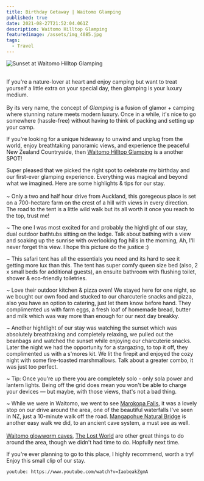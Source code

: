 ```yaml
---
title: Birthday Getaway | Waitomo Glamping
published: true
date: 2021-08-27T21:52:04.061Z
description: Waitomo Hilltop Glamping
featuredimage: /assets/img_4085.jpg
tags:
  - Travel
---
```

![Sunset at Waitomo Hilltop Glamping](/assets/dji_0147.jpg "Sunset at Waitomo Hilltop Glamping")

\
If you're a nature-lover at heart and enjoy camping but want to treat yourself a little extra on your special day, then glamping is your luxury medium.\
\
By its very name, the concept of *Glamping* is a fusion of glamor + camping where stunning nature meets modern luxury. Once in a while, it's nice to go somewhere (hassle-free) without having to think of packing and setting up your camp.

If you're looking for a unique hideaway to unwind and unplug from the world, enjoy breathtaking panoramic views, and experience the peaceful New Zealand Countryside, then [Waitomo Hilltop Glamping](https://www.waitomoglamping.nz/) is a another SPOT! 

Super pleased that we picked the right spot to celebrate my birthday and our first-ever glamping experience. Everything was magical and beyond what we imagined. Here are some highlights & tips for our stay.\
\
~ Only a two and half hour drive from Auckland, this goregeous place is set on a 700-hectare farm on the crest of a hill with views in every direction. The road to the tent is a little wild walk but its all worth it once you reach to the top, trust me! 

~ The one I was most excited for and probably the hightlight of our stay, dual outdoor bathtubs sitting on the ledge. Talk about bathing with a view and soaking up the sunrise with overlooking fog hills in the morning, Ah, I'll never forget this view. I hope this picture do the justice :) 

~ This safari tent has all the essentials you need and its hard to see it getting more lux than this. The tent has super comfy queen size bed (also, 2 x small beds for additional guests), an ensuite bathroom with flushing toilet, shower & eco-friendly toiletries. 

~ Love their outdoor kitchen & pizza oven! We stayed here for one night, so we bought our own food and stucked to our charcuterie snacks and pizza, also you have an option to catering, just let them know before hand. They complimented us with farm eggs, a fresh loaf of homemade bread, butter and milk which was way more than enough for our next day breakky. 

~ Another hightlight of our stay was watching the sunset which was absolutely breathtaking and completely relaxing, we pulled out the beanbags and watched the sunset while enjoying our charcuterie snacks. Later the night we had the opportunity for a stargazing, to top it off, they complimented us with a s'mores kit. We lit the firepit and enjoyed the cozy night with some fire-toasted marshmallows. Talk about a greater combo, it was just too perfect. 

~ Tip: Once you're up there you are completely solo - only sola power and lantern lights. Being off the grid does mean you won't be able to charge your devices — but maybe, with those views, that's not a bad thing.

~ While we were in Waitomo, we went to see [Marokopa Falls](https://www.waikatonz.com/experiences/walking-hiking-trails/marokopa-falls-waitomo/), it was a lovely stop on our drive around the area, one of the beautiful waterfalls I've seen in NZ, just a 10-minute walk off the road. [Mangapohue Natural Bridge](https://www.waikatonz.com/experiences/walking-hiking-trails/mangapohue-natural-bridge-waitomo/) is another easy walk we did, to an ancient cave system, a must see as well. \
\
[Waitomo glowworm caves](https://www.waitomo.com/glowworms-and-caves/waitomo-glowworm-caves), [The Lost World](https://www.waitomo.co.nz/adventure/lost-world-epic-all-day-adventure) are other great things to do around the area, though we didn't had time to do. Hopfully next time. 

If you're ever planning to go to this place, I highly recommend, worth a try! Enjoy this small clip of our stay. 

`youtube: https://www.youtube.com/watch?v=IaobeakZgmA`